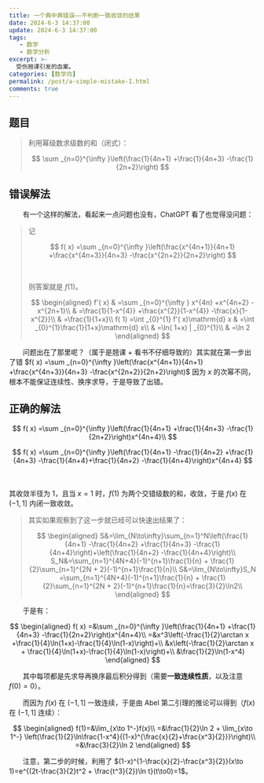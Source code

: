 ```yaml
---
title: 一个典中典错误——不判断一致收敛的结果
date: 2024-6-3 14:37:00
update: 2024-6-3 14:37:00
tags:
   - 数学
   - 数学分析
excerpt: >-
  受伤翘课引发的血案。
categories: [数学向]
permalink: /post/a-simple-mistake-I.html
comments: true
---
```


## 题目

> 利用幂级数求级数的和（闭式）：
>
> $$
> \sum _{n=0}^{\infty }\left(\frac{1}{4n+1} +\frac{1}{4n+3} -\frac{1}{2n+2}\right) 
> $$

## 错误解法

　　有一个这样的解法，看起来一点问题也没有，ChatGPT 看了也觉得没问题：

> 记
>
> $$
> f( x) =\sum _{n=0}^{\infty }\left(\frac{x^{4n+1}}{4n+1} +\frac{x^{4n+3}}{4n+3} -\frac{x^{2n+2}}{2n+2}\right)
> $$
>
> ‍
>
> 则答案就是 $\displaystyle f(1)$。
>
> $$
> \begin{aligned}
> f'( x) & =\sum _{n=0}^{\infty } x^{4n} +x^{4n+2} -x^{2n+1}\\
>  & =\frac{1}{1-x^{4}} +\frac{x^{2}}{1-x^{4}} -\frac{x}{1-x^{2}}\\
>  & =\frac{1}{1+x}\\
> f( 1) =\int _{0}^{1} f'( x)\mathrm{d} x & =\int _{0}^{1}\frac{1}{1+x}\mathrm{d} x\\
>  & =\ln( 1+x) | _{0}^{1}\\
>  & =\ln 2
> \end{aligned}
> $$

　　问题出在了那里呢？（属于是翘课 + 看书不仔细导致的）其实就在第一步出了错  $f( x) =\sum _{n=0}^{\infty }\left(\frac{x^{4n+1}}{4n+1} +\frac{x^{4n+3}}{4n+3} -\frac{x^{2n+2}}{2n+2}\right)$ 因为 $x$  的次幂不同，根本不能保证连续性、换序求导，于是导致了出错。

## 正确的解法

$$
f( x) =\sum _{n=0}^{\infty }\left(\frac{1}{4n+1} +\frac{1}{4n+3} -\frac{1}{2n+2}\right)x^{4n+4}\\
$$

$$
f( x) =\sum _{n=0}^{\infty }\left(\frac{1}{4n+1} -\frac{1}{4n+2} +\frac{1}{4n+3} -\frac{1}{4n+4}+\frac{1}{4n+2} -\frac{1}{4n+4}\right)x^{4n+4}
$$

　　

其收敛半径为 $1$，且当 $x=1$ 时，$f(1)$ 为两个交错级数的和，收敛，于是 $f(x)$ 在 $(-1,1]$​ 内闭一致收敛。

> 其实如果观察到了这一步就已经可以快速出结果了：
>
> $$
> \begin{aligned}
> S&=\lim_{N\to\infty}\sum_{n=1}^N\left(\frac{1}{4n+1} -\frac{1}{4n+2} +\frac{1}{4n+3} -\frac{1}{4n+4}\right)+\left(\frac{1}{4n+2} -\frac{1}{4n+4}\right)\\
> S_N&=\sum_{n=1}^{4N+4}(-1)^{n+1}\frac{1}{n} + \frac{1}{2}\sum_{n=1}^{2N + 2}(-1)^{n+1}\frac{1}{n}\\
> S&=\lim_{N\to\infty}S_N =\sum_{n=1}^{4N+4}(-1)^{n+1}\frac{1}{n} + \frac{1}{2}\sum_{n=1}^{2N + 2}(-1)^{n+1}\frac{1}{n}=\frac{3}{2}\ln2\\
> \end{aligned}
> $$

　　于是有：

$$
\begin{aligned}
f( x) =&\sum _{n=0}^{\infty }\left(\frac{1}{4n+1} +\frac{1}{4n+3} -\frac{1}{2n+2}\right)x^{4n+4}\\
=&x^3\left(-\frac{1}{2}\arctan x +\frac{1}{4}\ln(1+x)-\frac{1}{4}\ln(1-x)\right)+\\
&x\left(-\frac{1}{2}\arctan x + \frac{1}{4}\ln(1+x)-\frac{1}{4}\ln(1-x)\right)+\\
&\frac{1}{2}\ln(1-x^4)
\end{aligned}
$$

　　其中每项都是先求导再换序最后积分得到（需要**一致连续性质**，以及注意 $f(0) = 0$）。

　　而因为 $f(x)$ 在 $(-1,1]$ 一致连续，于是由 Abel 第二引理的推论可以得到（$f(x)$ 在 $(-1,1]$ 连续）：

$$
\begin{aligned}
f(1)=&\lim_{x\to 1^-}f(x)\\
=&\frac{1}{2}\ln 2 + \lim_{x\to 1^-} \left(\frac{1}{2}\ln\frac{1-x^4}{(1-x)^{\frac{x}{2}+\frac{x^3}{2}}}\right)\\
=&\frac{3}{2}\ln 2
\end{aligned}
$$

　　注意，第二步的时候，利用了 $(1-x)^{1-\frac{x}{2}-\frac{x^3}{2}}(x\to 1)=e^{(2t-\frac{3}{2}t^2 + \frac{t^3}{2})\ln t}(t\to0)=1$。
